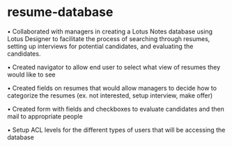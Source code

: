 # resume-database


• Collaborated with managers in creating a Lotus Notes database using Lotus Designer to facilitate the process of searching through resumes, setting up interviews for potential candidates, and evaluating the candidates.

• Created navigator to allow end user to select what view of resumes they would like to see

• Created fields on resumes that would allow managers to decide how to categorize the resumes (ex. not interested, setup interview, make offer)

• Created form with fields and checkboxes to evaluate candidates and then mail to appropriate people

• Setup ACL levels for the different types of users that will be accessing the database
